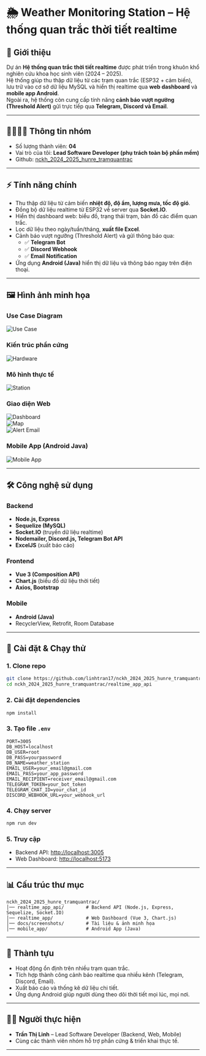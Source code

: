 # 🌦️ Weather Monitoring Station – Hệ thống quan trắc thời tiết realtime

## 📖 Giới thiệu
Dự án **Hệ thống quan trắc thời tiết realtime** được phát triển trong khuôn khổ nghiên cứu khoa học sinh viên (2024 – 2025).  
Hệ thống giúp thu thập dữ liệu từ các trạm quan trắc (ESP32 + cảm biến), lưu trữ vào cơ sở dữ liệu MySQL và hiển thị realtime qua **web dashboard** và **mobile app Android**.  
Ngoài ra, hệ thống còn cung cấp tính năng **cảnh báo vượt ngưỡng (Threshold Alert)** gửi trực tiếp qua **Telegram, Discord và Email**.

---

## 👨‍👩‍👧‍👦 Thông tin nhóm
- Số lượng thành viên: **04**
- Vai trò của tôi: **Lead Software Developer (phụ trách toàn bộ phần mềm)**
- Github: [nckh_2024_2025_hunre_tramquantrac](https://github.com/linhtran17/nckh_2024_2025_hunre_tramquantrac)

---

## ⚡ Tính năng chính
- Thu thập dữ liệu từ cảm biến **nhiệt độ, độ ẩm, lượng mưa, tốc độ gió**.
- Đồng bộ dữ liệu realtime từ ESP32 về server qua **Socket.IO**.
- Hiển thị dashboard web: biểu đồ, trạng thái trạm, bản đồ các điểm quan trắc.
- Lọc dữ liệu theo ngày/tuần/tháng, **xuất file Excel**.
- Cảnh báo vượt ngưỡng (Threshold Alert) và gửi thông báo qua:
  - ✅ **Telegram Bot**
  - ✅ **Discord Webhook**
  - ✅ **Email Notification**
- Ứng dụng **Android (Java)** hiển thị dữ liệu và thông báo ngay trên điện thoại.

---

## 🖼️ Hình ảnh minh họa
### Use Case Diagram
![Use Case](./docs/screenshots/usecase.png)

### Kiến trúc phần cứng
![Hardware](./docs/screenshots/hardware.png)

### Mô hình thực tế
![Station](./docs/screenshots/station.png)

### Giao diện Web
![Dashboard](./docs/screenshots/dashboard.png)  
![Map](./docs/screenshots/map.png)  
![Alert Email](./docs/screenshots/email.png)

### Mobile App (Android Java)
![Mobile App](./docs/screenshots/mobile.png)

---

## 🛠️ Công nghệ sử dụng
### Backend
- **Node.js, Express**
- **Sequelize (MySQL)**
- **Socket.IO** (truyền dữ liệu realtime)
- **Nodemailer, Discord.js, Telegram Bot API**
- **ExcelJS** (xuất báo cáo)

### Frontend
- **Vue 3 (Composition API)**
- **Chart.js** (biểu đồ dữ liệu thời tiết)
- **Axios, Bootstrap**

### Mobile
- **Android (Java)**
- RecyclerView, Retrofit, Room Database

---

## 🚀 Cài đặt & Chạy thử

### 1. Clone repo
```bash
git clone https://github.com/linhtran17/nckh_2024_2025_hunre_tramquantrac.git
cd nckh_2024_2025_hunre_tramquantrac/realtime_app_api
```

### 2. Cài đặt dependencies
```bash
npm install
```

### 3. Tạo file `.env`
```env
PORT=3005
DB_HOST=localhost
DB_USER=root
DB_PASS=yourpassword
DB_NAME=weather_station
EMAIL_USER=your_email@gmail.com
EMAIL_PASS=your_app_password
EMAIL_RECIPIENT=receiver_email@gmail.com
TELEGRAM_TOKEN=your_bot_token
TELEGRAM_CHAT_ID=your_chat_id
DISCORD_WEBHOOK_URL=your_webhook_url
```

### 4. Chạy server
```bash
npm run dev
```

### 5. Truy cập
- Backend API: [http://localhost:3005](http://localhost:3005)
- Web Dashboard: [http://localhost:5173](http://localhost:5173)

---

## 📊 Cấu trúc thư mục
```
nckh_2024_2025_hunre_tramquantrac/
│── realtime_app_api/        # Backend API (Node.js, Express, Sequelize, Socket.IO)
│── realtime_app/            # Web Dashboard (Vue 3, Chart.js)
│── docs/screenshots/        # Tài liệu & ảnh minh họa
│── mobile_app/              # Android App (Java)
```

---

## 📌 Thành tựu
- Hoạt động ổn định trên nhiều trạm quan trắc.
- Tích hợp thành công cảnh báo realtime qua nhiều kênh (Telegram, Discord, Email).
- Xuất báo cáo và thống kê dữ liệu chi tiết.
- Ứng dụng Android giúp người dùng theo dõi thời tiết mọi lúc, mọi nơi.

---

## 👨‍💻 Người thực hiện
- **Trần Thị Linh** – Lead Software Developer (Backend, Web, Mobile)
- Cùng các thành viên nhóm hỗ trợ phần cứng & triển khai thực tế.

---
